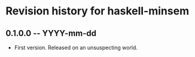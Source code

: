 # Revision history for haskell-minsem

## 0.1.0.0 -- YYYY-mm-dd

* First version. Released on an unsuspecting world.
